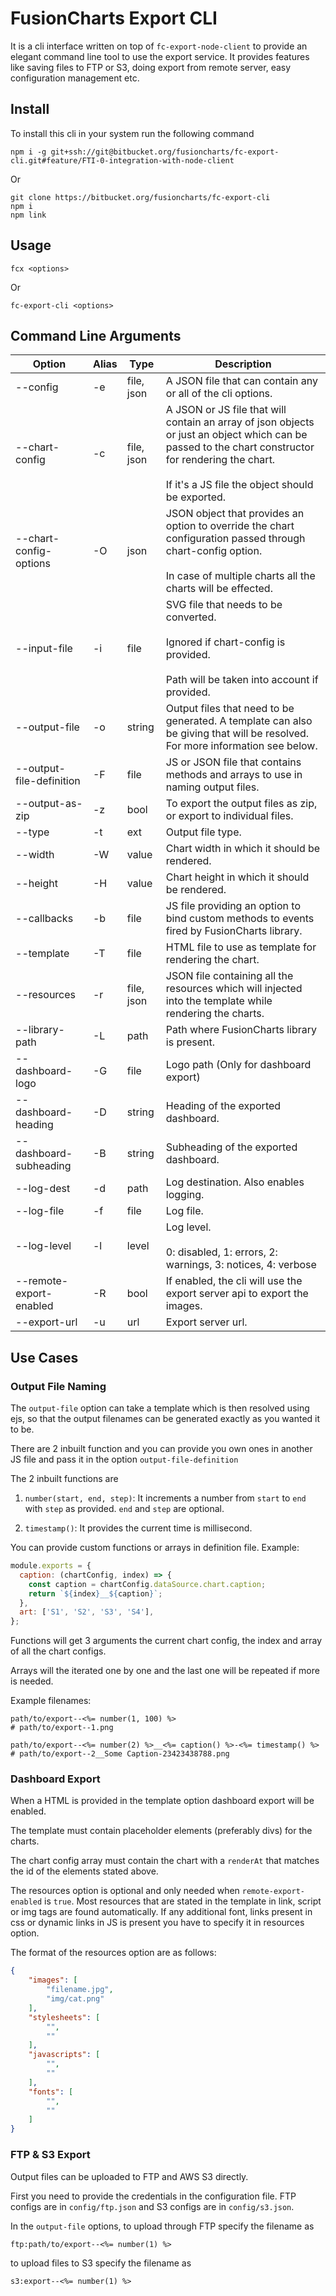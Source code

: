 # FusionCharts Export CLI

It is a cli interface written on top of `fc-export-node-client` to provide an elegant command line tool to use the export service. It provides features like saving files to FTP or S3, doing export from remote server, easy configuration management etc.

## Install

To install this cli in your system run the following command
```
npm i -g git+ssh://git@bitbucket.org/fusioncharts/fc-export-cli.git#feature/FTI-0-integration-with-node-client
```

Or

```
git clone https://bitbucket.org/fusioncharts/fc-export-cli
npm i
npm link
```

## Usage

```
fcx <options>
```

Or

```
fc-export-cli <options>
```

## Command Line Arguments

Option | Alias | Type | Description
-------|-------|------|------------
--config | -e | file, json | A JSON file that can contain any or all of the cli options.
--chart-config | -c | file, json | A JSON or JS file that will contain an array of json objects or just an object which can be passed to the chart constructor for rendering the chart. <br><br> If it's a JS file the object should be exported.
--chart-config-options | -O | json | JSON object that provides an option to override the chart configuration passed through chart-config option. <br><br> In case of multiple charts all the charts will be effected.
--input-file | -i | file | SVG file that needs to be converted. <br><br> Ignored if chart-config is provided. <br><br> Path will be taken into account if provided.
--output-file | -o | string | Output files that need to be generated. A template can also be giving that will be resolved. For more information see below.
--output-file-definition | -F | file | JS or JSON file that contains methods and arrays to use in naming output files.
--output-as-zip | -z | bool | To export the output files as zip, or export to individual files.
--type | -t | ext | Output file type.
--width | -W | value | Chart width in which it should be rendered.
--height | -H | value | Chart height in which it should be rendered.
--callbacks | -b | file | JS file providing an option to bind custom methods to events fired by FusionCharts library.
--template | -T | file | HTML file to use as template for rendering the chart.
--resources | -r | file, json | JSON file containing all the resources which will injected into the template while rendering the charts.
--library-path | -L | path | Path where FusionCharts library is present.
--dashboard-logo | -G | file | Logo path (Only for dashboard export)
--dashboard-heading | -D | string | Heading of the exported dashboard.
--dashboard-subheading | -B | string | Subheading of the exported dashboard.
--log-dest | -d | path | Log destination. Also enables logging.
--log-file | -f | file | Log file.
--log-level | -l | level | Log level. <br><br> 0: disabled, 1: errors, 2: warnings, 3: notices, 4: verbose
--remote-export-enabled | -R | bool | If enabled, the cli will use the export server api to export the images.
--export-url | -u | url | Export server url.

## Use Cases

### Output File Naming

The `output-file` option can take a template which is then resolved using ejs, so that the output filenames can be generated exactly as you wanted it to be.

There are 2 inbuilt function and you can provide you own ones in another JS file and pass it in the option `output-file-definition`

The 2 inbuilt functions are

1. `number(start, end, step)`: It increments a number from `start` to `end` with `step` as provided. `end` and `step` are optional.

2. `timestamp()`: It provides the current time is millisecond.

You can provide custom functions or arrays in definition file. Example:

```javascript
module.exports = {
  caption: (chartConfig, index) => {
    const caption = chartConfig.dataSource.chart.caption;
    return `${index}__${caption}`;
  },
  art: ['S1', 'S2', 'S3', 'S4'],
};
```

Functions will get 3 arguments the current chart config, the index and array of all the chart configs.

Arrays will the iterated one by one and the last one will be repeated if more is needed.

Example filenames:

```shell
path/to/export--<%= number(1, 100) %>
# path/to/export--1.png

path/to/export--<%= number(2) %>__<%= caption() %>-<%= timestamp() %>
# path/to/export--2__Some Caption-23423438788.png
```

### Dashboard Export

When a HTML is provided in the template option dashboard export will be enabled.

The template must contain placeholder elements (preferably divs) for the charts.

The chart config array must contain the chart with a `renderAt` that matches the id of the elements stated above.

The resources option is optional and only needed when `remote-export-enabled` is `true`. Most resources that are stated in the template in link, script or img tags are found automatically. If any additional font, links present in css or dynamic links in JS is present you have to specify it in resources option.

The format of the resources option are as follows:

```json
{
    "images": [
        "filename.jpg",
        "img/cat.png"
    ],
    "stylesheets": [
        "",
        ""
    ],
    "javascripts": [
        "",
        ""
    ],
    "fonts": [
        "",
        ""
    ]
}
```

### FTP & S3 Export

Output files can be uploaded to FTP and AWS S3 directly.

First you need to provide the credentials in the configuration file. FTP configs are in `config/ftp.json` and S3 configs are in `config/s3.json`.

In the `output-file` options, to upload through FTP specify the filename as
```
ftp:path/to/export--<%= number(1) %>
```
to upload files to S3 specify the filename as
```
s3:export--<%= number(1) %>
```
